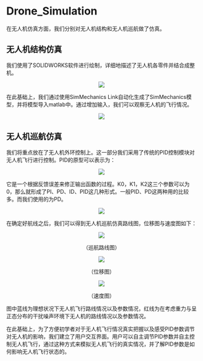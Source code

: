 ﻿# Drone_Simulation

在无人机仿真方面，我们分别对无人机结构和无人机巡航做了仿真。

## 无人机结构仿真

我们使用了SOLIDWORKS软件进行绘制，详细地描述了无人机各零件并结合成整机。

<div align=center><img src="./image/1.png"/></div>

在此基础上，我们通过使用SimMechanics Link自动化生成了SimMechanics模型，并将模型导入matlab中。通过增加输入，我们可以观察无人机的飞行情况。

<div align=center><img src="./image/2.png"/></div>

## 无人机巡航仿真

我们将重点放在了无人机外环控制上。这一部分我们采用了传统的PID控制模块对无人机飞行进行控制。PID的原型可以表示为：

<div align=center><img src="./image/3.png"/></div>

它是一个根据反馈误差来修正输出函数的过程。K0，K1，K2这三个参数可以为0，那么就形成了PI、PD、ID、PID这几种形式。一般PID、PD这两种用的比较多。而我们使用的为PD。

<div align=center><img src="./image/4.png"/></div>

在确定好航线之后，我们可以得到无人机巡航仿真路线图，位移图与速度图如下：

<div align=center><img src="./image/5.png"/></div>

<p align="center">（巡航路线图）</p>

<div align=center><img src="./image/6.png"/></div>

<p align="center">（位移图）</p>

<div align=center><img src="./image/7.png"/></div>

<p align="center">（速度图）</p>

图中蓝线为理想状况下无人机飞行路线情况以及参数情况，红线为在考虑重力与呈正态分布的干扰噪声环境下无人机的路线情况以及参数情况。

在此基础上，为了方便初学者对于无人机飞行情况真实把握以及感受PID参数调节对无人机的影响，我们建立了用户交互界面。用户可以自主调节PID参数并自主控制无人机飞行，通过这种方式来模拟无人机飞行的真实情况，并了解PID参数是如何影响无人机飞行状态的。
